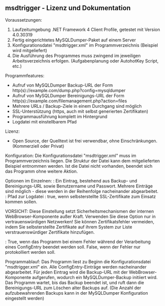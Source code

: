 msdtrigger - Lizenz und Dokumentation
-----------------------------------------------------------------------------

Voraussetzungen:
1. Laufzeitumgebung .NET Framework 4 Client Profile, getestet mit Version 4.0.30319
2. Fertig eingerichtetes MySQLDumper-Paket auf einem Server
3. Konfigurationsdatei "msdtrigger.xml" im Programmverzeichnis (Beispiel wird mitgeliefert)
4. Die Ausführung des Programmes muss zwingend im jeweiligen Arbeitsverzeichnis erfolgen. (Aufgabenplanung oder AutohotKey Script, etc.)

Programmfeatures:
- Aufruf von MySQLDumper Backup-URL der Form http(s)://example.com/dump.php?config=mysqldumper
- Aufruf von MySQLDumper Bereinigungs-URL der Form http(s)://example.com/filemanagement.php?action=files
- Mehrere URLs / Backup-Ziele in einem Durchgang sind möglich
- SSL-Unterstützung (https, auch mit selbst generierten Zertifikaten)
- Programmausführung komplett im Hintergrund
- Logdatei mit einstellbarem Pfad

Lizenz:
- Open Source, der Quelltext ist frei verwendbar, ohne Einschränkungen. (Kommerziell oder Privat)

Konfiguration:
Die Konfigurationsdatei "msdtrigger.xml" muss im Programmverzeichnis liegen.
Die Struktur der Datei kann dem mitgelieferten Beispiel entnommen werden.
Ist die Datei nicht vorhanden, beendet sich das Programm ohne weitere Aktion.

Optionen im Einzelnen:
<ConfigEntry>: Ein Eintrag, bestehend aus Backup- und Bereinigungs-URL sowie Benutzername und Passwort.
Mehrere Einträge sind möglich - diese werden in der Reihenfolge nacheinander abgearbeitet.
<LogFile>: Pfad zur Logdatei
<DisableCertValidation>: true, wenn selbsterstellte SSL-Zertifikate zum Einsatz kommen sollen.

VORSICHT: Diese Einstellung setzt Sicherheitsmechanismen der internen WebBrowser-Komponente außer Kraft.
Verwenden Sie diese Option nur in vertrauenswürdigen Netzwerken! Sie können Zertifikatsfehler vermeiden, indem Sie selbsterstellte Zertifikate auf ihrem System zur Liste verstrauenswürdiger Zertifikate hinzufügen.

<ResumeOnError>: True, wenn das Programm bei einem Fehler während der Verarbeitung eines ConfigEntry beendet werden soll. False, wenn der Fehler nur protokolliert werden soll.

Programmablauf:
Das Programm liest zu Beginn die Konfigurationsdatei "msdtrigger.xml" ein. Alle ConfigEntry-Einträge werden nacheinander abgearbeitet.
Für jeden Eintrag wird die Backup-URL mit der WebBrowser-Komponente aufgerufen, wodurch ein MySQLDumper-Backup initiiert wird.
Das Programm wartet, bis das Backup beendet ist, und ruft dann die Bereinigungs-URL zum Löschen alter Backups auf.
(Die Anzahl der aufzubewahrenden Backups kann in der MySQLDumper Konfiguration eingestellt werden)
